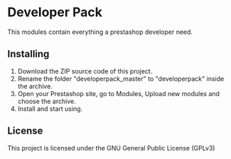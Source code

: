 # Developer Pack

This modules contain everything a prestashop developer need.

## Installing

1. Download the ZIP source code of this project.
2. Rename the folder "developerpack_master" to "developerpack" inside the archive.
3. Open your Prestashop site, go to Modules, Upload new modules and choose the archive.
4. Install and start using.

## License

This project is licensed under the GNU General Public License (GPLv3)
